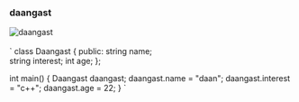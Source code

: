 ### daangast
![daangast](https://pbs.twimg.com/media/Fw9llvWXsAgLB7F?format=jpg&name=large)
\
\
`
class Daangast {
  public:
    string name;   
    string interest;
    int age;
};

int main() {
  Daangast daangast;
  daangast.name = "daan";
  daangast.interest = "c++";
  daangast.age = 22;
}
`
